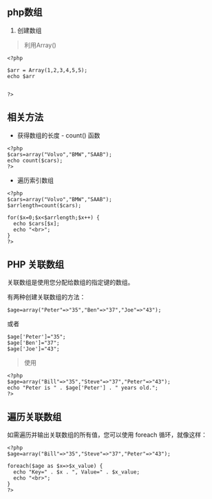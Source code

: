 php数组
--
1. 创建数组
> 利用Array()
```
<?php

$arr = Array(1,2,3,4,5,5);
echo $arr


?>
```
相关方法
--
- 获得数组的长度 - count() 函数
```
<?php
$cars=array("Volvo","BMW","SAAB");
echo count($cars);
?>
```
- 遍历索引数组
```
<?php
$cars=array("Volvo","BMW","SAAB");
$arrlength=count($cars);

for($x=0;$x<$arrlength;$x++) {
  echo $cars[$x];
  echo "<br>";
}
?>
```
PHP 关联数组
--
关联数组是使用您分配给数组的指定键的数组。

有两种创建关联数组的方法：

```
$age=array("Peter"=>"35","Ben"=>"37","Joe"=>"43");
```
或者

```
$age['Peter']="35";
$age['Ben']="37";
$age['Joe']="43";
```
> 使用

```
<?php
$age=array("Bill"=>"35","Steve"=>"37","Peter"=>"43");
echo "Peter is " . $age['Peter'] . " years old.";
?>
```
遍历关联数组
--
如需遍历并输出关联数组的所有值，您可以使用 foreach 循环，就像这样：
```
<?php
$age=array("Bill"=>"35","Steve"=>"37","Peter"=>"43");

foreach($age as $x=>$x_value) {
  echo "Key=" . $x . ", Value=" . $x_value;
  echo "<br>";
}
?>
```
